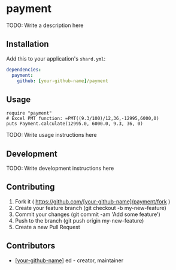 # payment

TODO: Write a description here

## Installation

Add this to your application's `shard.yml`:

```yaml
dependencies:
  payment:
    github: [your-github-name]/payment
```

## Usage

```crystal
require "payment"
# Excel PMT function: =PMT((9.3/100)/12,36,-12995,6000,0)
puts Payment.calculate(12995.0, 6000.0, 9.3, 36, 0)
```

TODO: Write usage instructions here

## Development

TODO: Write development instructions here

## Contributing

1. Fork it ( https://github.com/[your-github-name]/payment/fork )
2. Create your feature branch (git checkout -b my-new-feature)
3. Commit your changes (git commit -am 'Add some feature')
4. Push to the branch (git push origin my-new-feature)
5. Create a new Pull Request

## Contributors

- [[your-github-name]](https://github.com/[your-github-name]) ed - creator, maintainer

